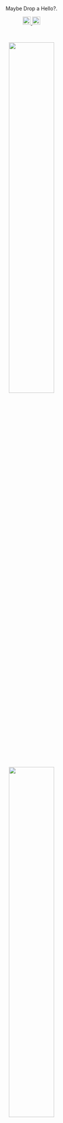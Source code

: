 <p align="center">Maybe Drop a Hello?.</p>
<p>
<div align="center">
  <a href="https://www.linkedin.com/in/#" rel="nofollow">
  		<img alt="prshnt's LinkedIn" width="22px" src="https://raw.githubusercontent.com/peterthehan/peterthehan/master/assets/linkedin.svg" style="max-width: 100%;">
	</a>
	<a href="https://discord.com/#" rel="nofollow">
	 	<img alt="prshnt's Discord" width="22px" src="https://raw.githubusercontent.com/peterthehan/peterthehan/master/assets/discord.svg" style="max-width: 100%;">
	</a>
</div>
</p>

<br/>
<p align="center">
  <a href="https://www.linkedin.com/in/Friday111/">
    <img width="49.5%" src="https://github-readme-stats.vercel.app/api?username=Fr1day111&show_icons=true&include_all_commits=true&theme=radical&hide_border=true">	  
  </a>
</p>
<br>

<p align="center">
  <a href="https://www.linkedin.com/in/#">
    <img width="49.5%" src="https://github-readme-stats.vercel.app/api/top-langs/?username=Fr1day111&theme=radical&bg_color=282828&hide_border=true&include_all_commits=true&count_private=true&layout=compact">
  </a>
</p>

